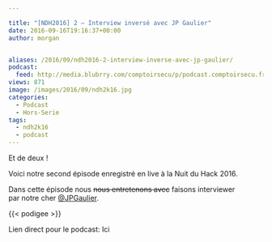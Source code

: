 ```yaml
---

title: "[NDH2016] 2 – Interview inversé avec JP Gaulier"
date: 2016-09-16T19:16:37+00:00
author: morgan


aliases: /2016/09/ndh2016-2-interview-inverse-avec-jp-gaulier/
podcast:
  feed: http://media.blubrry.com/comptoirsecu/p/podcast.comptoirsecu.fr/CSEC.HS24.2016-07-02.NDH2k16_Jpgaulier.mp3
views: 871
image: /images/2016/09/ndh2k16.jpg
categories:
  - Podcast
  - Hors-Serie
tags:
  - ndh2k16
  - podcast
---
```

Et de deux !

Voici notre second épisode enregistré en live à la Nuit du Hack 2016.

Dans cette épisode nous <del>nous entretenons avec</del> faisons interviewer par notre cher [@JPGaulier](https://twitter.com/jpgaulier).


{{< podigee >}}







Lien direct pour le podcast: Ici
